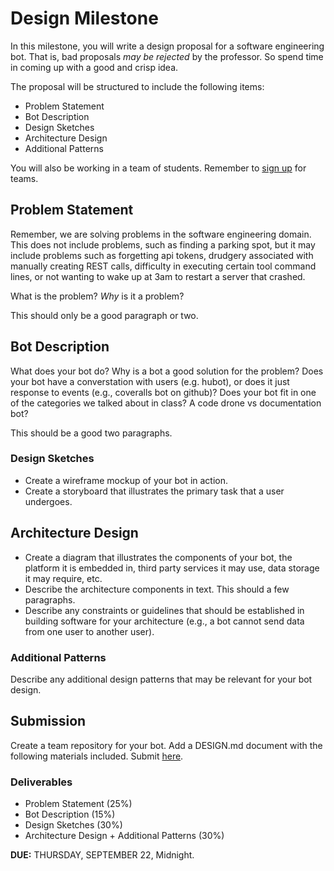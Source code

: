 # Design Milestone

In this milestone, you will write a design proposal for a software engineering bot. That is, bad proposals *may be rejected* by the professor. So spend time in coming up with a good and crisp idea.

The proposal will be structured to include the following items:

* Problem Statement
* Bot Description
* Design Sketches
* Architecture Design
* Additional Patterns

You will also be working in a team of students. Remember to [sign up](https://docs.google.com/spreadsheets/d/1YY2Qrfp_s81xSmzUSHv0TckhKFPWymbymgcHcxJboMc/edit#gid=0) for teams.

## Problem Statement

Remember, we are solving problems in the software engineering domain. This does not include problems, such as finding a parking spot, but it may include problems such as forgetting api tokens, drudgery associated with manually creating REST calls, difficulty in executing certain tool command lines, or not wanting to wake up at 3am to restart a server that crashed. 

What is the problem? *Why* is it a problem?

This should only be a good paragraph or two.

## Bot Description

What does your bot do? Why is a bot a good solution for the problem?
Does your bot have a converstation with users (e.g. hubot), or does it just response to events (e.g., coveralls bot on github)? Does your bot fit in one of the categories we talked about in class? A code drone vs documentation bot?

This should be a good two paragraphs.

### Design Sketches

* Create a wireframe mockup of your bot in action.
* Create a storyboard that illustrates the primary task that a user undergoes.

## Architecture Design

* Create a diagram that illustrates the components of your bot, the platform it is embedded in, third party services it may use, data storage it may require, etc.
* Describe the architecture components in text. This should a few paragraphs.
* Describe any constraints or guidelines that should be established in building software for your architecture (e.g., a bot cannot send data from one user to another user).

### Additional Patterns

Describe any additional design patterns that may be relevant for your bot design.

## Submission

Create a team repository for your bot.  Add a DESIGN.md document with the following materials included. Submit [here](https://docs.google.com/a/ncsu.edu/forms/d/e/1FAIpQLScqhY8NV4FLWfhpI2GybudLsa-b_2fsrIjnSrAuvnlPMR1Xfw/viewform).

### Deliverables

* Problem Statement (25%)
* Bot Description (15%)
* Design Sketches (30%)
* Architecture Design + Additional Patterns (30%)

**DUE:** THURSDAY, SEPTEMBER 22, Midnight.
